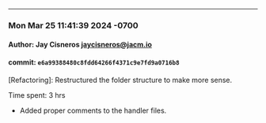 <hr>

### Mon Mar 25 11:41:39 2024 -0700
#### Author: Jay Cisneros <jaycisneros@jacm.io>
#### commit: `e6a99388480c8fdd64266f4371c9e7fd9a0716b8`


[Refactoring]: Restructured the folder structure to make more sense.

Time spent: 3 hrs

- Added proper comments to the handler files.


